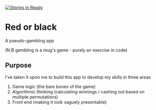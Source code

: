 [![Stories in Ready](https://badge.waffle.io/wirsindpapst/red-or-black.png?label=ready&title=Ready)](https://waffle.io/wirsindpapst/red-or-black)
# Red or black

A pseudo-gambling app

(N.B gambling is a mug's game - purely an exercise in code)

## Purpose

I've taken it upon me to build this app to develop my skills in three areas

1) Game logic (the bare bones of the game)
2) Algorithmic thinking (calculating winnings / cashing out based on multiple permutations)
3) Front end (making it look vaguely presentable)
